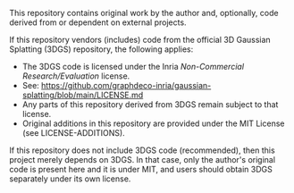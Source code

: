 This repository contains original work by the author and, optionally, code derived from or dependent on external projects.

If this repository vendors (includes) code from the official 3D Gaussian Splatting (3DGS) repository, the following applies:

- The 3DGS code is licensed under the Inria *Non-Commercial Research/Evaluation* license.
- See: https://github.com/graphdeco-inria/gaussian-splatting/blob/main/LICENSE.md
- Any parts of this repository derived from 3DGS remain subject to that license.
- Original additions in this repository are provided under the MIT License (see LICENSE-ADDITIONS).

If this repository does not include 3DGS code (recommended), then this project merely depends on 3DGS. In that case, only the author's original code is present here and it is under MIT, and users should obtain 3DGS separately under its own license.
